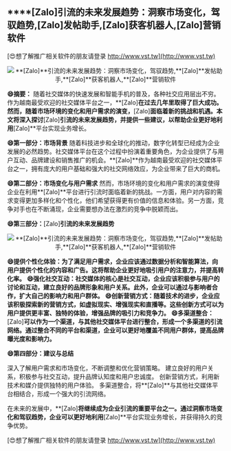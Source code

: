 ## ****[Zalo]**引流的未来发展趋势：洞察市场变化，驾驭趋势,**[Zalo]**发帖助手,**[Zalo]**获客机器人,**[Zalo]**营销软件**

[😍想了解推广相关软件的朋友请登录 http://www.vst.tw](http://www.vst.tw)

 <center><img src="https://vst.tw/MP4/tuiguang/png/7.png" alt="**[Zalo]**引流的未来发展趋势：洞察市场变化，驾驭趋势,**[Zalo]**发帖助手,**[Zalo]**获客机器人,**[Zalo]**营销软件"></center>

**😄摘要：**
随着社交媒体的快速发展和智能手机的普及，各种社交应用层出不穷。作为越南最受欢迎的社交媒体平台之一，**[Zalo]**在过去几年里取得了巨大成功。然而，随着市场环境的变化和用户需求的演变，**[Zalo]**面临着新的挑战和机遇。本文将深入探讨**[Zalo]**引流的未来发展趋势，并提供一些建议，以帮助企业更好地利用**[Zalo]**平台实现业务增长。

**😄第一部分：市场背景**
随着科技进步和全球化的推动，数字化转型已经成为企业发展的必然趋势。社交媒体平台在这个过程中扮演着重要角色，为企业提供了与用户互动、品牌建设和销售推广的机会。**[Zalo]**作为越南最受欢迎的社交媒体平台之一，拥有庞大的用户基础和强大的社交网络效应，为企业带来了巨大的商机。

**😄第二部分：市场变化与用户需求**
然而，市场环境的变化和用户需求的演变使得企业在利用**[Zalo]**平台进行引流时面临着新的挑战。一方面，用户对内容的需求变得更加多样化和个性化，他们希望获得更有价值的信息和体验。另一方面，竞争对手也在不断涌现，企业需要想办法在激烈的竞争中脱颖而出。

**😄第三部分：**[Zalo]**引流的未来发展趋势**

 <center><img src="https://vst.tw/MP4/tuiguang/png/4.png" alt="**[Zalo]**引流的未来发展趋势：洞察市场变化，驾驭趋势,**[Zalo]**发帖助手,**[Zalo]**获客机器人,**[Zalo]**营销软件"></center>

**😄提供个性化体验：为了满足用户需求，企业应该通过数据分析和智能算法，向用户提供个性化的内容和广告。这将帮助企业更好地吸引用户的注意力，并提高转化率。**
**😄强化社交互动：社交媒体的核心是社交互动，企业应该积极参与用户的讨论和互动，建立良好的品牌形象和用户关系。此外，企业可以通过与影响者合作，扩大自己的影响力和用户群体。**
**😄创新营销方式：随着技术的进步，企业应该积极探索新的营销方式，如虚拟现实、增强现实和直播等。这些创新方式可以为用户提供更丰富、独特的体验，增强品牌的吸引力和竞争力。**
**😄多渠道整合：**[Zalo]**可以作为一个渠道，与其他社交媒体平台进行整合，形成一个多渠道的引流网络。通过整合不同的平台和渠道，企业可以更好地覆盖不同用户群体，提高品牌曝光度和影响力。**

**😄第四部分：建议与总结**

深入了解用户需求和市场变化，不断调整和优化营销策略。
建立良好的用户关系，积极参与社交互动，提升品牌认知度和用户忠诚度。
创新营销方式，利用新技术和媒介提供独特的用户体验。
多渠道整合，将**[Zalo]**与其他社交媒体平台相结合，形成一个强大的引流网络。

在未来的发展中，**[Zalo]**将继续成为企业引流的重要平台之一。通过洞察市场变化和驾驭趋势，企业可以更好地利用**[Zalo]**平台实现业务增长，并获得持久的竞争优势。

[😍想了解推广相关软件的朋友请登录 http://www.vst.tw](http://www.vst.tw)



